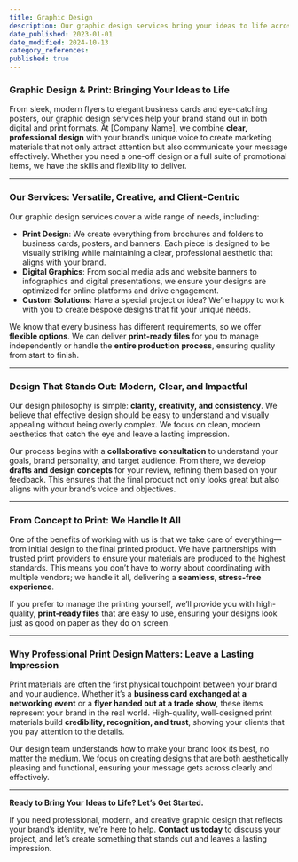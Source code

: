 ```yaml
---
title: Graphic Design
description: Our graphic design services bring your ideas to life across digital and print formats. Whether it’s sleek brochures, stylish business cards, or vibrant social media graphics, we design with clarity, creativity, and consistency, ensuring your message shines through.
date_published: 2023-01-01
date_modified: 2024-10-13
category_references: 
published: true
---
```

### **Graphic Design & Print: Bringing Your Ideas to Life**

From sleek, modern flyers to elegant business cards and eye-catching posters, our graphic design services help your brand stand out in both digital and print formats. At [Company Name], we combine **clear, professional design** with your brand’s unique voice to create marketing materials that not only attract attention but also communicate your message effectively. Whether you need a one-off design or a full suite of promotional items, we have the skills and flexibility to deliver.

---

### **Our Services: Versatile, Creative, and Client-Centric**

Our graphic design services cover a wide range of needs, including:
- **Print Design**: We create everything from brochures and folders to business cards, posters, and banners. Each piece is designed to be visually striking while maintaining a clear, professional aesthetic that aligns with your brand.
- **Digital Graphics**: From social media ads and website banners to infographics and digital presentations, we ensure your designs are optimized for online platforms and drive engagement.
- **Custom Solutions**: Have a special project or idea? We’re happy to work with you to create bespoke designs that fit your unique needs.

We know that every business has different requirements, so we offer **flexible options**. We can deliver **print-ready files** for you to manage independently or handle the **entire production process**, ensuring quality from start to finish.

---

### **Design That Stands Out: Modern, Clear, and Impactful**

Our design philosophy is simple: **clarity, creativity, and consistency**. We believe that effective design should be easy to understand and visually appealing without being overly complex. We focus on clean, modern aesthetics that catch the eye and leave a lasting impression. 

Our process begins with a **collaborative consultation** to understand your goals, brand personality, and target audience. From there, we develop **drafts and design concepts** for your review, refining them based on your feedback. This ensures that the final product not only looks great but also aligns with your brand’s voice and objectives.

---

### **From Concept to Print: We Handle It All**

One of the benefits of working with us is that we take care of everything—from initial design to the final printed product. We have partnerships with trusted print providers to ensure your materials are produced to the highest standards. This means you don’t have to worry about coordinating with multiple vendors; we handle it all, delivering a **seamless, stress-free experience**.

If you prefer to manage the printing yourself, we’ll provide you with high-quality, **print-ready files** that are easy to use, ensuring your designs look just as good on paper as they do on screen.

---

### **Why Professional Print Design Matters: Leave a Lasting Impression**

Print materials are often the first physical touchpoint between your brand and your audience. Whether it’s a **business card exchanged at a networking event** or a **flyer handed out at a trade show**, these items represent your brand in the real world. High-quality, well-designed print materials build **credibility, recognition, and trust**, showing your clients that you pay attention to the details.

Our design team understands how to make your brand look its best, no matter the medium. We focus on creating designs that are both aesthetically pleasing and functional, ensuring your message gets across clearly and effectively.

---

**Ready to Bring Your Ideas to Life? Let’s Get Started.**

If you need professional, modern, and creative graphic design that reflects your brand’s identity, we’re here to help. **Contact us today** to discuss your project, and let’s create something that stands out and leaves a lasting impression.